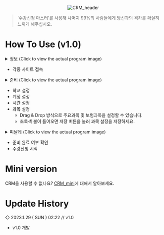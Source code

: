 <div align="center">

  ![CRM_header](https://user-images.githubusercontent.com/64591335/215345339-59241a31-a3cf-448f-8e47-cba4880204a2.png)
</div>

> '수강신청 마스터'를 사용해 나머지 99%의 사람들에게 당신과의 격차를 확실히 느끼게 해주십시오.
# How To Use (v1.0)
<details>
  <summary>정보 (Click to view the actual program image)</summary>
  
  ![image](https://user-images.githubusercontent.com/64591335/215281062-b0ef9cdb-8c0e-4257-a0c0-ff43d1bcc43f.png)
</details>

- 각종 사이트 접속

<details>
  <summary>준비 (Click to view the actual program image)</summary>
  
  ![image](https://user-images.githubusercontent.com/64591335/215282123-211a487c-6bd2-454e-80fe-7b6a60a2d669.png)
</details>

- 학교 설정
- 계정 설정
- 시간 설정
- 과목 설정
  - Drag & Drop 방식으로 주요과목 및 보험과목을 설정할 수 있습니다.
  - 초록색 불이 들어오면 저장 버튼을 눌러 과목 설정을 저장하세요.

<details>
  <summary>피날레 (Click to view the actual program image)</summary>
  
  ![image](https://user-images.githubusercontent.com/64591335/215282310-3f5faf1e-cb3b-4b2e-b7a8-3e55825adce8.png)
</details>

- 준비 완료 여부 확인
- 수강신청 시작

# Mini version
CRM을 사용할 수 없나요? <a href="https://github.com/Yoon-men/CRM_mini">CRM_mini</a>에 대해서 알아보세요.


# Update History
◇ 2023.1.29 ( SUN ) 02:22 // v1.0
- v1.0 개발
